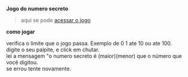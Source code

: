 **Jogo do numero secreto**
>aqui se pode [acessar o jogo](http://127.0.0.1:5500/index.html)

**como jogar**  
 
verifica o limite que o jogo passa. Exemplo de 0 1 ate 10 ou ate 100.  
digite o seu palpite, e click em chutar.  
lei a mensagem "o numero secreto é (maior)(menor) que o número que você digitou.  
se errou tente novamente.  